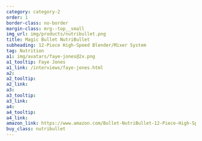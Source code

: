 ```yaml
---
category: category-2
order: 1
border-class: no-border
margin-class: mrg--top__small
img_url: img/products/nutribullet.png
title: Magic Bullet NutriBullet
subheading: 12-Piece High-Speed Blender/Mixer System
tag: Nutrition
a1: img/avatars/faye-jones@2x.png
a1_tooltip: Faye Jones
a1_link: /interviews/faye-jones.html
a2:
a2_tooltip:
a2_link:
a3:
a3_tooltip:
a3_link:
a4:
a4_tooltip:
a4_link:
amazon_link: https://www.amazon.com/Bullet-NutriBullet-12-Piece-High-Speed-Blender/dp/B007TIE0GQ/ref=sr_1_1?s=kitchen&ie=UTF8&qid=1477947550&sr=1-1&keywords=NutriBullet
buy_class: nutribullet
---
```

